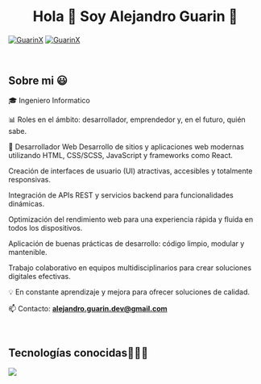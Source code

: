 <h1 align="center">Hola 👋  Soy Alejandro Guarin 👋 </h1> 

<p align="left">
  <a href="/" target="blank"><img align="center" src="https://img.shields.io/badge/Linkedin-000000?style=for-the-badge&logo=linkedin&logoColor=blue" alt="GuarinX"/></a>
  <a href="https://www.instagram.com/guarindev/" target="blank"><img align="center" src="https://img.shields.io/badge/Instagram-000000?style=for-the-badge&logo=instagram&logoColor=dd2a7b" alt="GuarinX"  /></a>
  </p>
<br>
<h2>Sobre mi 😃</h2>
<!--Intro start-->

<p align="left">
🎓 Ingeniero Informatico
  
📊 Roles en el ámbito: desarrollador, emprendedor y, en el futuro, quién sabe.

🚀 Desarrollador Web
Desarrollo de sitios y aplicaciones web modernas utilizando HTML, CSS/SCSS, JavaScript y frameworks como React.

Creación de interfaces de usuario (UI) atractivas, accesibles y totalmente responsivas.

Integración de APIs REST y servicios backend para funcionalidades dinámicas.

Optimización del rendimiento web para una experiencia rápida y fluida en todos los dispositivos.

Aplicación de buenas prácticas de desarrollo: código limpio, modular y mantenible.

Trabajo colaborativo en equipos multidisciplinarios para crear soluciones digitales efectivas.

💡 En constante aprendizaje y mejora para ofrecer soluciones de calidad.

📫 Contacto: **alejandro.guarin.dev@gmail.com**
<!--Intro end-->
  </p>
<br>

<h2 >Tecnologías conocidas👨🏻‍💻</h2>
<!--tech stack icons-->
<p>
  <a href="https://skillicons.dev">
    <img src="https://skillicons.dev/icons?i=react,tailwind,js,ts,git,github,vscode,powershell" />
  </a>
</p>

